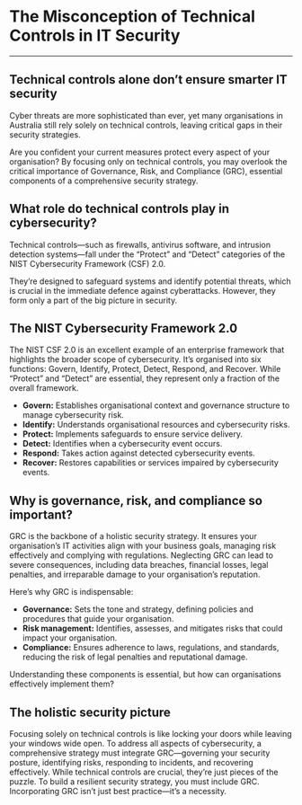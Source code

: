# The Misconception of Technical Controls in IT Security

---

## **Technical controls alone don’t ensure smarter IT security**

Cyber threats are more sophisticated than ever, yet many organisations in Australia still rely solely on technical controls, leaving critical gaps in their security strategies.  
  
Are you confident your current measures protect every aspect of your organisation? By focusing only on technical controls, you may overlook the critical importance of Governance, Risk, and Compliance (GRC), essential components of a comprehensive security strategy.

## **What role do technical controls play in cybersecurity?**

Technical controls—such as firewalls, antivirus software, and intrusion detection systems—fall under the “Protect” and “Detect” categories of the NIST Cybersecurity Framework (CSF) 2.0.  
  
They’re designed to safeguard systems and identify potential threats, which is crucial in the immediate defence against cyberattacks. However, they form only a part of the big picture in security.

## **The NIST Cybersecurity Framework 2.0**

The NIST CSF 2.0 is an excellent example of an enterprise framework that highlights the broader scope of cybersecurity. It’s organised into six functions: Govern, Identify, Protect, Detect, Respond, and Recover. While “Protect” and “Detect” are essential, they represent only a fraction of the overall framework.

- **Govern:** Establishes organisational context and governance structure to manage cybersecurity risk.
- **Identify:** Understands organisational resources and cybersecurity risks.
- **Protect:** Implements safeguards to ensure service delivery.
- **Detect:** Identifies when a cybersecurity event occurs.
- **Respond:** Takes action against detected cybersecurity events.
- **Recover:** Restores capabilities or services impaired by cybersecurity events.

## **Why is governance, risk, and compliance so important?**

GRC is the backbone of a holistic security strategy. It ensures your organisation’s IT activities align with your business goals, managing risk effectively and complying with regulations. Neglecting GRC can lead to severe consequences, including data breaches, financial losses, legal penalties, and irreparable damage to your organisation’s reputation.

Here’s why GRC is indispensable:

- **Governance:** Sets the tone and strategy, defining policies and procedures that guide your organisation.
- **Risk management:** Identifies, assesses, and mitigates risks that could impact your organisation.
- **Compliance:** Ensures adherence to laws, regulations, and standards, reducing the risk of legal penalties and reputational damage.

Understanding these components is essential, but how can organisations effectively implement them?

## **The holistic security picture**

Focusing solely on technical controls is like locking your doors while leaving your windows wide open. To address all aspects of cybersecurity, a comprehensive strategy must integrate GRC—governing your security posture, identifying risks, responding to incidents, and recovering effectively. While technical controls are crucial, they’re just pieces of the puzzle. To build a resilient security strategy, you must include GRC. Incorporating GRC isn’t just best practice—it’s a necessity.